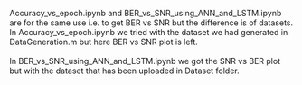 Accuracy_vs_epoch.ipynb and BER_vs_SNR_using_ANN_and_LSTM.ipynb are for the same use i.e. to get BER vs SNR but the difference is of datasets.
</br> In Accuracy_vs_epoch.ipynb we tried with the dataset we had generated in DataGeneration.m but here BER vs SNR plot is left.  
</br> In BER_vs_SNR_using_ANN_and_LSTM.ipynb we got the SNR vs BER plot but with the dataset that has been uploaded in Dataset folder.
